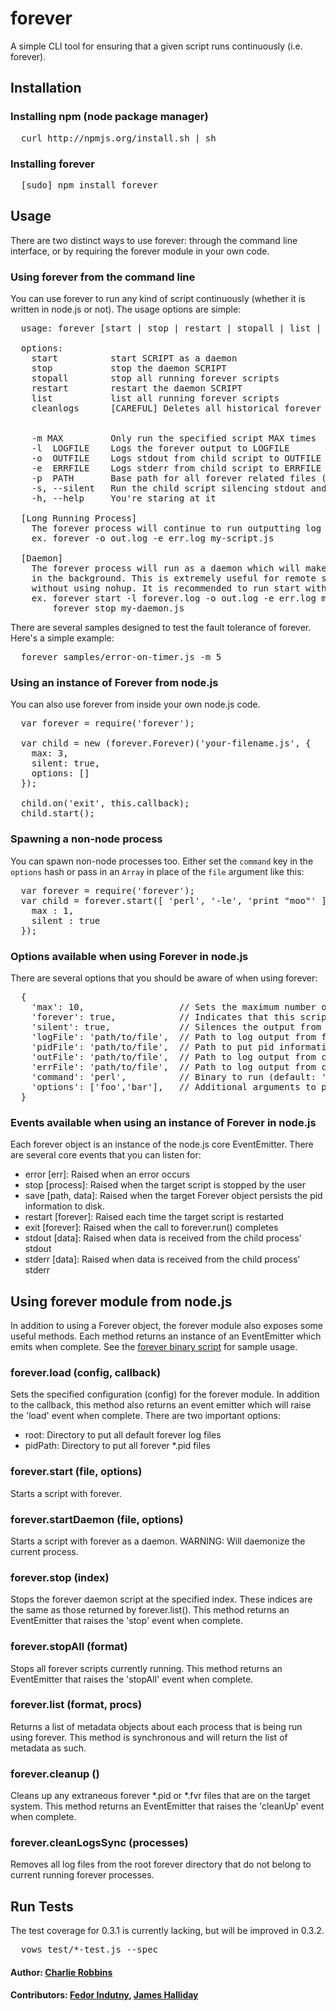 # forever

A simple CLI tool for ensuring that a given script runs continuously (i.e. forever).

## Installation

### Installing npm (node package manager)
<pre>
  curl http://npmjs.org/install.sh | sh
</pre>

### Installing forever
<pre>
  [sudo] npm install forever
</pre>

## Usage 
There are two distinct ways to use forever: through the command line interface, or by requiring the forever module in your own code.  

### Using forever from the command line
You can use forever to run any kind of script continuously (whether it is written in node.js or not). The usage options are simple:

<pre>
  usage: forever [start | stop | restart | stopall | list | cleanlogs] [options] SCRIPT [script options]

  options:
    start          start SCRIPT as a daemon
    stop           stop the daemon SCRIPT
    stopall        stop all running forever scripts
    restart        restart the daemon SCRIPT
    list           list all running forever scripts
    cleanlogs      [CAREFUL] Deletes all historical forever log files


    -m MAX         Only run the specified script MAX times
    -l  LOGFILE    Logs the forever output to LOGFILE
    -o  OUTFILE    Logs stdout from child script to OUTFILE
    -e  ERRFILE    Logs stderr from child script to ERRFILE
    -p  PATH       Base path for all forever related files (pid files, etc.)
    -s, --silent   Run the child script silencing stdout and stderr
    -h, --help     You're staring at it

  [Long Running Process]
    The forever process will continue to run outputting log messages to the console.
    ex. forever -o out.log -e err.log my-script.js

  [Daemon]
    The forever process will run as a daemon which will make the target process start
    in the background. This is extremely useful for remote starting simple node.js scripts
    without using nohup. It is recommended to run start with -o -l, & -e.
    ex. forever start -l forever.log -o out.log -e err.log my-daemon.js
        forever stop my-daemon.js
</pre>

There are several samples designed to test the fault tolerance of forever. Here's a simple example: 

<pre>
  forever samples/error-on-timer.js -m 5
</pre>

### Using an instance of Forever from node.js 
You can also use forever from inside your own node.js code. 

<pre>
  var forever = require('forever');
  
  var child = new (forever.Forever)('your-filename.js', {
    max: 3,
    silent: true,
    options: []
  });
  
  child.on('exit', this.callback);
  child.start();
</pre>

### Spawning a non-node process
You can spawn non-node processes too. Either set the `command` key in the
`options` hash or pass in an `Array` in place of the `file` argument like this:

<pre>
  var forever = require('forever');
  var child = forever.start([ 'perl', '-le', 'print "moo"' ], {
    max : 1,
    silent : true
  });
</pre>

### Options available when using Forever in node.js
There are several options that you should be aware of when using forever:

<pre>
  {
    'max': 10,                  // Sets the maximum number of times a given script should run
    'forever': true,            // Indicates that this script should run forever 
    'silent': true,             // Silences the output from stdout and stderr in the parent process
    'logFile': 'path/to/file',  // Path to log output from forever process (when in daemon)
    'pidFile': 'path/to/file',  // Path to put pid information for the process(es) started
    'outFile': 'path/to/file',  // Path to log output from child stdout
    'errFile': 'path/to/file',  // Path to log output from child stderr
    'command': 'perl',          // Binary to run (default: 'node')
    'options': ['foo','bar'],   // Additional arguments to pass to the script
  }
</pre>

### Events available when using an instance of Forever in node.js
Each forever object is an instance of the node.js core EventEmitter. There are several core events that you can listen for:

* error   [err]:          Raised when an error occurs
* stop    [process]:      Raised when the target script is stopped by the user
* save    [path, data]:   Raised when the target Forever object persists the pid information to disk.
* restart [forever]:      Raised each time the target script is restarted
* exit    [forever]:      Raised when the call to forever.run() completes
* stdout  [data]:         Raised when data is received from the child process' stdout
* stderr  [data]:         Raised when data is received from the child process' stderr

## Using forever module from node.js
In addition to using a Forever object, the forever module also exposes some useful methods. Each method returns an instance of an EventEmitter which emits when complete. See the [forever binary script][1] for sample usage.

### forever.load (config, callback)
Sets the specified configuration (config) for the forever module. In addition to the callback, this method also returns an event emitter which will raise the 'load' event when complete. There are two important options:

* root:    Directory to put all default forever log files 
* pidPath: Directory to put all forever *.pid files

### forever.start (file, options)
Starts a script with forever.

### forever.startDaemon (file, options)
Starts a script with forever as a daemon. WARNING: Will daemonize the current process.

### forever.stop (index)
Stops the forever daemon script at the specified index. These indices are the same as those returned by forever.list(). This method returns an EventEmitter that raises the 'stop' event when complete.

### forever.stopAll (format)
Stops all forever scripts currently running. This method returns an EventEmitter that raises the 'stopAll' event when complete.

### forever.list (format, procs)
Returns a list of metadata objects about each process that is being run using forever. This method is synchronous and will return the list of metadata as such.

### forever.cleanup ()
Cleans up any extraneous forever *.pid or *.fvr files that are on the target system. This method returns an EventEmitter that raises the 'cleanUp' event when complete.

### forever.cleanLogsSync (processes)
Removes all log files from the root forever directory that do not belong to current running forever processes.

## Run Tests
The test coverage for 0.3.1 is currently lacking, but will be improved in 0.3.2.
<pre>
  vows test/*-test.js --spec
</pre>

#### Author: [Charlie Robbins](http://www.charlierobbins.com)
#### Contributors: [Fedor Indutny](http://github.com/donnerjack13589), [James Halliday](http://substack.net/)

[0]: http://nodejitsu.com
[1]: https://github.com/indexzero/forever/blob/master/bin/forever
